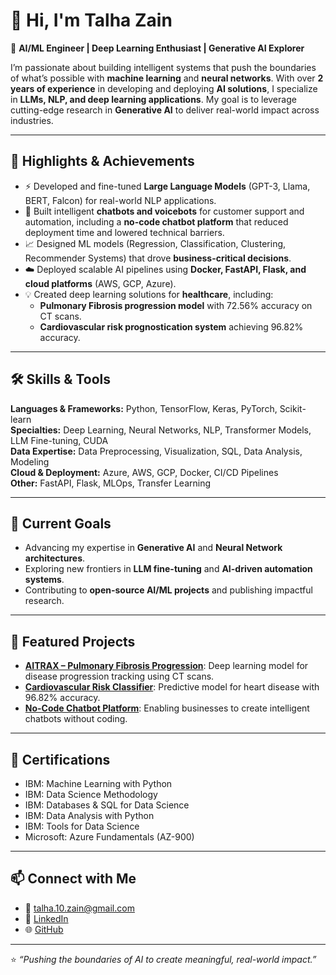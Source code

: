 # 👋 Hi, I'm Talha Zain  

🚀 **AI/ML Engineer | Deep Learning Enthusiast | Generative AI Explorer**  

I’m passionate about building intelligent systems that push the boundaries of what’s possible with **machine learning** and **neural networks**. With over **2 years of experience** in developing and deploying **AI solutions**, I specialize in **LLMs, NLP, and deep learning applications**. My goal is to leverage cutting-edge research in **Generative AI** to deliver real-world impact across industries.  

---

## 🌟 Highlights & Achievements
- ⚡ Developed and fine-tuned **Large Language Models** (GPT-3, Llama, BERT, Falcon) for real-world NLP applications.  
- 🧠 Built intelligent **chatbots and voicebots** for customer support and automation, including a **no-code chatbot platform** that reduced deployment time and lowered technical barriers.  
- 📈 Designed ML models (Regression, Classification, Clustering, Recommender Systems) that drove **business-critical decisions**.  
- ☁️ Deployed scalable AI pipelines using **Docker, FastAPI, Flask, and cloud platforms** (AWS, GCP, Azure).  
- 💡 Created deep learning solutions for **healthcare**, including:
  - **Pulmonary Fibrosis progression model** with 72.56% accuracy on CT scans.  
  - **Cardiovascular risk prognostication system** achieving 96.82% accuracy.  

---

## 🛠️ Skills & Tools
**Languages & Frameworks:** Python, TensorFlow, Keras, PyTorch, Scikit-learn  
**Specialties:** Deep Learning, Neural Networks, NLP, Transformer Models, LLM Fine-tuning, CUDA  
**Data Expertise:** Data Preprocessing, Visualization, SQL, Data Analysis, Modeling  
**Cloud & Deployment:** Azure, AWS, GCP, Docker, CI/CD Pipelines  
**Other:** FastAPI, Flask, MLOps, Transfer Learning  

---

## 🎯 Current Goals
- Advancing my expertise in **Generative AI** and **Neural Network architectures**.  
- Exploring new frontiers in **LLM fine-tuning** and **AI-driven automation systems**.  
- Contributing to **open-source AI/ML projects** and publishing impactful research.  

---

## 📂 Featured Projects
- **[AITRAX – Pulmonary Fibrosis Progression](#)**: Deep learning model for disease progression tracking using CT scans.  
- **[Cardiovascular Risk Classifier](#)**: Predictive model for heart disease with 96.82% accuracy.  
- **[No-Code Chatbot Platform](#)**: Enabling businesses to create intelligent chatbots without coding.  

---

## 📜 Certifications
- IBM: Machine Learning with Python  
- IBM: Data Science Methodology  
- IBM: Databases & SQL for Data Science  
- IBM: Data Analysis with Python  
- IBM: Tools for Data Science  
- Microsoft: Azure Fundamentals (AZ-900)  

---

## 📫 Connect with Me
- 📧 [talha.10.zain@gmail.com](mailto:talha.10.zain@gmail.com)  
- 💼 [LinkedIn](https://linkedin.com/in/talhazain10)  
- 🌐 [GitHub](https://github.com/your-github-username)  

---
⭐ *“Pushing the boundaries of AI to create meaningful, real-world impact.”*  
